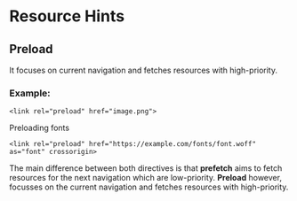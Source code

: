 # Resource Hints
## Preload 

It focuses on current navigation and fetches resources with high-priority.

### Example: 
```
<link rel="preload" href="image.png">
```

Preloading fonts
```
<link rel="preload" href="https://example.com/fonts/font.woff" as="font" crossorigin>
```
The main difference between both directives is that **prefetch** aims to fetch resources for the next navigation which are low-priority. **Preload** however, focusses on the current navigation and fetches resources with high-priority.
